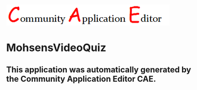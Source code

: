 ![CAE](https://github.com/CAE-Mario/application-MohsensVideoQuiz/blob/master/img/logo.png)  

MohsensVideoQuiz
===================


This application was automatically generated by the Community Application Editor CAE.  
---------------
